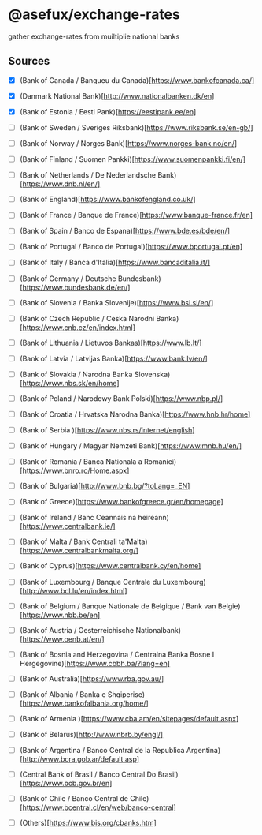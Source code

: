 # @asefux/exchange-rates

gather exchange-rates from muiltiplie national banks


## Sources

- [x] (Bank of Canada / Banqueu du Canada)[https://www.bankofcanada.ca/]
- [x] (Danmark National Bank)[http://www.nationalbanken.dk/en]
- [x] (Bank of Estonia / Eesti Pank)[https://eestipank.ee/en]
- [ ] (Bank of Sweden / Sveriges Riksbank)[https://www.riksbank.se/en-gb/]
- [ ] (Bank of Norway / Norges Bank)[https://www.norges-bank.no/en/]
- [ ] (Bank of Finland / Suomen Pankki)[https://www.suomenpankki.fi/en/]
- [ ] (Bank of Netherlands / De Nederlandsche Bank)[https://www.dnb.nl/en/]
- [ ] (Bank of England)[https://www.bankofengland.co.uk/]
- [ ] (Bank of France / Banque de France)[https://www.banque-france.fr/en]
- [ ] (Bank of Spain / Banco de Espana)[https://www.bde.es/bde/en/]
- [ ] (Bank of Portugal / Banco de Portugal)[https://www.bportugal.pt/en]
- [ ] (Bank of Italy / Banca d'Italia)[https://www.bancaditalia.it/]
- [ ] (Bank of Germany / Deutsche Bundesbank)[https://www.bundesbank.de/en/]
- [ ] (Bank of Slovenia / Banka Slovenije)[https://www.bsi.si/en/]
- [ ] (Bank of Czech Republic / Ceska Narodni Banka)[https://www.cnb.cz/en/index.html]
- [ ] (Bank of Lithuania / Lietuvos Bankas)[https://www.lb.lt/]
- [ ] (Bank of Latvia / Latvijas Banka)[https://www.bank.lv/en/]
- [ ] (Bank of Slovakia / Narodna Banka Slovenska)[https://www.nbs.sk/en/home]
- [ ] (Bank of Poland / Narodowy Bank Polski)[https://www.nbp.pl/]
- [ ] (Bank of Croatia / Hrvatska Narodna Banka)[https://www.hnb.hr/home]
- [ ] (Bank of Serbia )[https://www.nbs.rs/internet/english]
- [ ] (Bank of Hungary / Magyar Nemzeti Bank)[https://www.mnb.hu/en/]
- [ ] (Bank of Romania / Banca Nationala a Romaniei)[https://www.bnro.ro/Home.aspx]
- [ ] (Bank of Bulgaria)[http://www.bnb.bg/?toLang=_EN]
- [ ] (Bank of Greece)[https://www.bankofgreece.gr/en/homepage]
- [ ] (Bank of Ireland / Banc Ceannais na heireann)[https://www.centralbank.ie/]
- [ ] (Bank of Malta / Bank Centrali ta'Malta)[https://www.centralbankmalta.org/]
- [ ] (Bank of Cyprus)[https://www.centralbank.cy/en/home]
- [ ] (Bank of Luxembourg / Banque Centrale du Luxembourg)[http://www.bcl.lu/en/index.html]
- [ ] (Bank of Belgium / Banque Nationale de Belgique / Bank van Belgie)[https://www.nbb.be/en]
- [ ] (Bank of Austria / Oesterreichische Nationalbank)[https://www.oenb.at/en/]
- [ ] (Bank of Bosnia and Herzegovina / Centralna Banka Bosne I Hergegovine)[https://www.cbbh.ba/?lang=en]
- [ ] (Bank of Australia)[https://www.rba.gov.au/]
- [ ] (Bank of Albania / Banka e Shqiperise)[https://www.bankofalbania.org/home/]
- [ ] (Bank of Armenia )[https://www.cba.am/en/sitepages/default.aspx]
- [ ] (Bank of Belarus)[http://www.nbrb.by/engl/]
- [ ] (Bank of Argentina / Banco Central de la Republica Argentina)[http://www.bcra.gob.ar/default.asp]
- [ ] (Central Bank of Brasil / Banco Central Do Brasil)[https://www.bcb.gov.br/en]
- [ ] (Bank of Chile / Banco Central de Chile)[https://www.bcentral.cl/en/web/banco-central]


- [ ] (Others)[https://www.bis.org/cbanks.htm]
